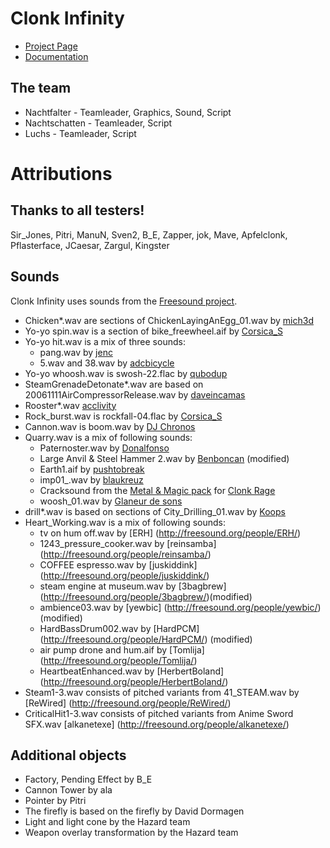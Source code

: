 Clonk Infinity
==============
 - [Project Page](http://clonkforge.net/pr.php?pr=1454)
 - [Documentation](http://lluchs.github.com/Clinfinity/Documentation/)

The team
------
- Nachtfalter - Teamleader, Graphics, Sound, Script
- Nachtschatten - Teamleader, Script
- Luchs - Teamleader, Script

Attributions
============

Thanks to all testers!
---------------------
Sir_Jones, Pitri, ManuN, Sven2, B_E, Zapper, jok, Mave, Apfelclonk,
Pflasterface, JCaesar, Zargul, Kingster

Sounds
------
Clonk Infinity uses sounds from the [Freesound project](http://www.freesound.org/).

- Chicken*.wav are sections of ChickenLayingAnEgg_01.wav by [mich3d](http://www.freesound.org/people/mich3d/)
- Yo-yo spin.wav is a section of bike_freewheel.aif by [Corsica_S](http://www.freesound.org/people/Corsica_S/)
- Yo-yo hit.wav is a mix of three sounds:
	- pang.wav by [jenc](http://www.freesound.org/people/jenc/)
	- 5.wav and 38.wav by [adcbicycle](http://www.freesound.org/people/adcbicycle/)
- Yo-yo whoosh.wav is swosh-22.flac by [qubodup](http://www.freesound.org/people/qubodup/)
- SteamGrenadeDetonate*.wav are based on 20061111AirCompressorRelease.wav by [daveincamas](http://www.freesound.org/people/daveincamas/)
- Rooster*.wav [acclivity](http://www.freesound.org/people/acclivity/)
- Rock_burst.wav is rockfall-04.flac by [Corsica_S](http://www.freesound.org/people/Corsica_S/)
- Cannon.wav is boom.wav by [DJ Chronos](http://www.freesound.org/people/DJ%20Chronos/)
- Quarry.wav is a mix of following sounds:
	- Paternoster.wav by [Donalfonso](http://www.freesound.org/people/Donalfonso/)
	- Large Anvil & Steel Hammer 2.wav by [Benboncan](http://www.freesound.org/people/Benboncan/) (modified)
	- Earth1.aif by [pushtobreak](http://www.freesound.org/people/pushtobreak/)
	- imp01_.wav by [blaukreuz](http://www.freesound.org/people/blaukreuz/)
	- Cracksound from the [Metal & Magic pack](http://clonkforge.net/pr.php?pr=585) for [Clonk Rage](http://www.clonk.de/cr.php?lng=en)
	- woosh_01.wav by [Glaneur de sons](http://www.freesound.org/people/Glaneur%20de%20sons/)
- drill*.wav is based on sections of City_Drilling_01.wav by [Koops](http://www.freesound.org/people/Koops/)
- Heart_Working.wav is a mix of following sounds:
	- tv on hum off.wav by [ERH] (http://freesound.org/people/ERH/)
	- 1243_pressure_cooker.wav by [reinsamba] (http://freesound.org/people/reinsamba/)
	- COFFEE espresso.wav by [juskiddink] (http://freesound.org/people/juskiddink/)
	- steam engine at museum.wav by [3bagbrew] (http://freesound.org/people/3bagbrew/)(modified)
	- ambience03.wav by [yewbic] (http://freesound.org/people/yewbic/)(modified)
	- HardBassDrum002.wav by [HardPCM] (http://freesound.org/people/HardPCM/) (modified)
	- air pump drone and hum.aif by [Tomlija] (http://freesound.org/people/Tomlija/)
	- HeartbeatEnhanced.wav by [HerbertBoland] (http://freesound.org/people/HerbertBoland/)
- Steam1-3.wav consists of pitched variants from 41_STEAM.wav by [ReWired] (http://freesound.org/people/ReWired/) 
- CriticalHit1-3.wav consists of pitched variants from Anime Sword SFX.wav [alkanetexe] (http://freesound.org/people/alkanetexe/)
	

Additional objects
------------------
- Factory, Pending Effect by B_E
- Cannon Tower by ala
- Pointer by Pitri
- The firefly is based on the firefly by David Dormagen
- Light and light cone by the Hazard team
- Weapon overlay transformation by the Hazard team